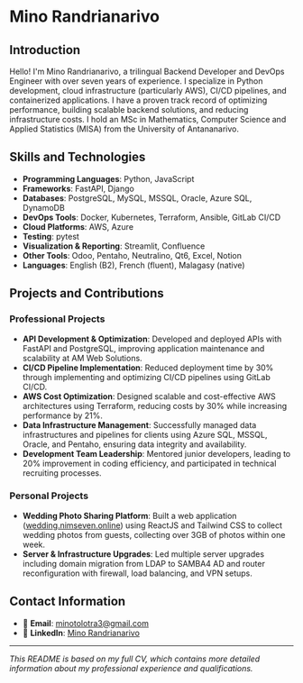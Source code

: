# Mino Randrianarivo

## Introduction
Hello! I'm Mino Randrianarivo, a trilingual Backend Developer and DevOps Engineer with over seven years of experience. I specialize in Python development, cloud infrastructure (particularly AWS), CI/CD pipelines, and containerized applications. I have a proven track record of optimizing performance, building scalable backend solutions, and reducing infrastructure costs. I hold an MSc in Mathematics, Computer Science and Applied Statistics (MISA) from the University of Antananarivo.

## Skills and Technologies
- **Programming Languages**: Python, JavaScript
- **Frameworks**: FastAPI, Django
- **Databases**: PostgreSQL, MySQL, MSSQL, Oracle, Azure SQL, DynamoDB
- **DevOps Tools**: Docker, Kubernetes, Terraform, Ansible, GitLab CI/CD
- **Cloud Platforms**: AWS, Azure
- **Testing**: pytest
- **Visualization & Reporting**: Streamlit, Confluence
- **Other Tools**: Odoo, Pentaho, Neutralino, Qt6, Excel, Notion
- **Languages**: English (B2), French (fluent), Malagasy (native)

## Projects and Contributions

### Professional Projects
- **API Development & Optimization**: Developed and deployed APIs with FastAPI and PostgreSQL, improving application maintenance and scalability at AM Web Solutions.
- **CI/CD Pipeline Implementation**: Reduced deployment time by 30% through implementing and optimizing CI/CD pipelines using GitLab CI/CD.
- **AWS Cost Optimization**: Designed scalable and cost-effective AWS architectures using Terraform, reducing costs by 30% while increasing performance by 21%.
- **Data Infrastructure Management**: Successfully managed data infrastructures and pipelines for clients using Azure SQL, MSSQL, Oracle, and Pentaho, ensuring data integrity and availability.
- **Development Team Leadership**: Mentored junior developers, leading to 20% improvement in coding efficiency, and participated in technical recruiting processes.

### Personal Projects
- **Wedding Photo Sharing Platform**: Built a web application ([wedding.nimseven.online](https://wedding.nimseven.online)) using ReactJS and Tailwind CSS to collect wedding photos from guests, collecting over 3GB of photos within one week.
- **Server & Infrastructure Upgrades**: Led multiple server upgrades including domain migration from LDAP to SAMBA4 AD and router reconfiguration with firewall, load balancing, and VPN setups.

## Contact Information
- 📧 **Email**: minotolotra3@gmail.com
- 👔 **LinkedIn**: [Mino Randrianarivo](https://www.linkedin.com/in/mino-randrianarivo/)

---
*This README is based on my full CV, which contains more detailed information about my professional experience and qualifications.*
